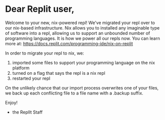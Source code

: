 # Dear Replit user,

Welcome to your new, nix-powered repl!
We've migrated your repl over to our nix-based
infrastructure. Nix allows you to installed any
imaginable type of software into a repl, allowing
us to support an unbounded number of programming
languages. It is how we power all our repls now.
You can learn more at: https://docs.replit.com/programming-ide/nix-on-replit

In order to migrate your repl to nix, we:

1. imported some files to support your programming language on the nix platform
2. turned on a flag that says the repl is a nix repl
3. restarted your repl

On the unlikely chance that our import process overwrites one of your files, we back
up each conflicting file to a file name with a .backup suffix.

Enjoy!

- the ReplIt Staff
